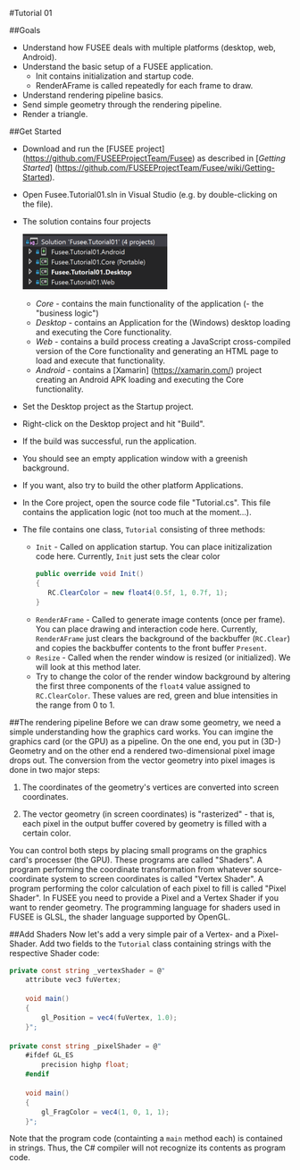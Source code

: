 #Tutorial 01

##Goals
 - Understand how FUSEE deals with multiple platforms (desktop, web, Android).
 - Understand the basic setup of a FUSEE application.
	- Init contains initialization and startup code.
	- RenderAFrame is called repeatedly for each frame to draw.
 - Understand rendering pipeline basics.
 - Send simple geometry through the rendering pipeline.
 - Render a triangle.

##Get Started
 - Download and run the [FUSEE project] (https://github.com/FUSEEProjectTeam/Fusee) as described in [_Getting Started_] (https://github.com/FUSEEProjectTeam/Fusee/wiki/Getting-Started).
 - Open Fusee.Tutorial01.sln in Visual Studio (e.g. by double-clicking on the file).
 - The solution contains four projects
 
   ![Four Projects](_images/SolutionProjects.png)
   - *Core* - contains the main functionality of the application (- the "business logic")
   - *Desktop* - contains an Application for the (Windows) desktop loading and executing the Core functionality.
   - *Web* - contains a build process creating a JavaScript cross-compiled version of the Core functionality and generating an HTML page to load and execute that functionality.
   - *Android* - contains a [Xamarin] (https://xamarin.com/) project creating an Android APK loading and executing the Core functionality.
 
 - Set the Desktop project as the Startup project. 
 - Right-click on the Desktop project and hit "Build".
 - If the build was successful, run the application.
 - You should see an empty application window with a greenish background.
 - If you want, also try to build the other platform Applications.
 - In the Core project, open the source code file "Tutorial.cs". This file contains the application logic (not too much at the moment...).
 - The file contains one class, `Tutorial` consisting of three methods:
   - `Init` - Called on application startup. You can place initizalization code here. Currently, `Init` just sets the clear color
     ```C#
     public override void Init()
     {
        RC.ClearColor = new float4(0.5f, 1, 0.7f, 1);
     }	 
	 ```
   - `RenderAFrame` - Called to generate image contents (once per frame). You can place drawing and interaction code here. Currently, `RenderAFrame` just clears the background of the backbuffer (`RC.Clear`) and copies the backbuffer contents to the front buffer `Present`.
   - `Resize` - Called when the render window is resized (or initialized). We will look at this method later.
   - Try to change the color of the render window background by altering the first three components of the `float4` value assigned to `RC.ClearColor`. These values are red, green and blue intensities in the range from 0 to 1.
   
 
##The rendering pipeline
Before we can draw some geometry, we need a simple understanding how the graphics card works. You can imgine the graphics card (or the GPU) as a pipeline. On the one end, you put in (3D-) Geometry and on the other end a rendered two-dimensional pixel image drops out. The conversion from the vector geometry into pixel images is done in two major steps: 
1. The coordinates of the geometry's vertices are converted into screen coordinates.

2. The vector geometry (in screen coordinates) is "rasterized" - that is, each pixel in the output buffer covered by geometry is filled with a certain color.

You can control both steps by placing small programs on the graphics card's processer (the GPU). These programs are called "Shaders". A program performing the coordinate transformation from whatever source-coordinate system to screen coordinates is called "Vertex Shader". A program performing the color calculation of each pixel to fill is called "Pixel Shader". In FUSEE you need to provide a Pixel and a Vertex Shader if you want to render geometry. The programming language for shaders used in FUSEE is GLSL, the shader language supported by OpenGL.

##Add Shaders
Now let's add a very simple pair of a Vertex- and a Pixel-Shader.
Add two fields to the `Tutorial` class containing strings with the respective Shader code:
```C#
private const string _vertexShader = @"
	attribute vec3 fuVertex;

	void main()
	{
		gl_Position = vec4(fuVertex, 1.0);
	}";

private const string _pixelShader = @"
	#ifdef GL_ES
		precision highp float;
	#endif

	void main()
	{
		gl_FragColor = vec4(1, 0, 1, 1);
	}";
```
Note that the program code (containting a `main` method each) is contained in strings. Thus, the C# compiler will not recognize its contents as program code.





 